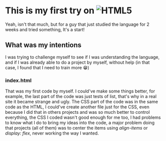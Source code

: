 # This is my first try on ![HTML5](https://img.shields.io/badge/html5-%23E34F26.svg?style=for-the-badge&logo=html5&logoColor=white)
Yeah, isn't that much, but for a guy that just studied the language for 2 weeks and tried something, It's a start!

## What was my intentions 
I was trying to challenge myself to see if I was understanding the language, and if I was already able to do a project by myself, without help (in that case, I found that I need to train more :grin:)<br>

### index.html
That was my first code by myself. I could've make some things better, for example, the last part of the code was just tests of list, that's why in a real site it became strange and ugly. The CSS part of the code was in the same code as the HTML, I could've create another file just for the CSS, even because I did that in others projects and was so much better to control everything, the CSS I coded wasn't good enough for me too, I had problems to know what I do to bring my ideas into the code, a major problem doing that projects (all of them) was to center the items using *align-items* or *display: flex*, never working the way I wanted.


